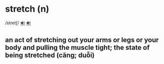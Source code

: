 # stretch (n)

/stretʃ/ [🔊](https://www.oxfordlearnersdictionaries.com/media/english/uk_pron/s/str/stret/stretch__gb_1.mp3) [🔊](https://www.oxfordlearnersdictionaries.com/media/english/us_pron/s/str/stret/stretch__us_1.mp3)

## an act of stretching out your arms or legs or your body and pulling the muscle tight; the state of being stretched (căng; duỗi)